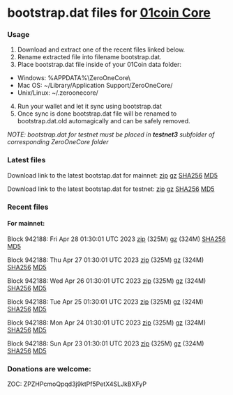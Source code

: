 # bootstrap.dat files for [01coin Core](https://01coin.io)

### Usage

1. Download and extract one of the recent files linked below.
2. Rename extracted file into filename bootstrap.dat.
3. Place bootstrap.dat file inside of your 01Coin data folder:
 - Windows: %APPDATA%\ZeroOneCore\
 - Mac OS: ~/Library/Application Support/ZeroOneCore/
 - Unix/Linux: ~/.zeroonecore/
4. Run your wallet and let it sync using bootstrap.dat
5. Once sync is done bootstrap.dat file will be renamed to bootstrap.dat.old automagically and can be safely removed.

_NOTE: bootstrap.dat for testnet must be placed in **testnet3** subfolder of corresponding ZeroOneCore folder_

### Latest files
Download link to the latest bootstap.dat for mainnet: [zip](https://files.01coin.io/mainnet/bootstrap.dat.zip) [gz](https://files.01coin.io/mainnet/bootstrap.dat.tar.gz) [SHA256](https://files.01coin.io/mainnet/sha256.txt) [MD5](https://files.01coin.io/mainnet/md5.txt)

Download link to the latest bootstap.dat for testnet: [zip](https://files.01coin.io/testnet/bootstrap.dat.zip) [gz](https://files.01coin.io/testnet/bootstrap.dat.tar.gz) [SHA256](https://files.01coin.io/testnet/sha256.txt) [MD5](https://files.01coin.io/testnet/md5.txt)

### Recent files

#### For mainnet:

Block 942188: Fri Apr 28 01:30:01 UTC 2023 [zip](https://files.01coin.io/mainnet/2023-04-28/bootstrap.dat.zip) (325M) [gz](https://files.01coin.io/mainnet/2023-04-28/bootstrap.dat.tar.gz) (324M) [SHA256](https://files.01coin.io/mainnet/2023-04-28/sha256.txt) [MD5](https://files.01coin.io/mainnet/2023-04-28/md5.txt)

Block 942188: Thu Apr 27 01:30:01 UTC 2023 [zip](https://files.01coin.io/mainnet/2023-04-27/bootstrap.dat.zip) (325M) [gz](https://files.01coin.io/mainnet/2023-04-27/bootstrap.dat.tar.gz) (324M) [SHA256](https://files.01coin.io/mainnet/2023-04-27/sha256.txt) [MD5](https://files.01coin.io/mainnet/2023-04-27/md5.txt)

Block 942188: Wed Apr 26 01:30:01 UTC 2023 [zip](https://files.01coin.io/mainnet/2023-04-26/bootstrap.dat.zip) (325M) [gz](https://files.01coin.io/mainnet/2023-04-26/bootstrap.dat.tar.gz) (324M) [SHA256](https://files.01coin.io/mainnet/2023-04-26/sha256.txt) [MD5](https://files.01coin.io/mainnet/2023-04-26/md5.txt)

Block 942188: Tue Apr 25 01:30:01 UTC 2023 [zip](https://files.01coin.io/mainnet/2023-04-25/bootstrap.dat.zip) (325M) [gz](https://files.01coin.io/mainnet/2023-04-25/bootstrap.dat.tar.gz) (324M) [SHA256](https://files.01coin.io/mainnet/2023-04-25/sha256.txt) [MD5](https://files.01coin.io/mainnet/2023-04-25/md5.txt)

Block 942188: Mon Apr 24 01:30:01 UTC 2023 [zip](https://files.01coin.io/mainnet/2023-04-24/bootstrap.dat.zip) (325M) [gz](https://files.01coin.io/mainnet/2023-04-24/bootstrap.dat.tar.gz) (324M) [SHA256](https://files.01coin.io/mainnet/2023-04-24/sha256.txt) [MD5](https://files.01coin.io/mainnet/2023-04-24/md5.txt)

Block 942188: Sun Apr 23 01:30:01 UTC 2023 [zip](https://files.01coin.io/mainnet/2023-04-23/bootstrap.dat.zip) (325M) [gz](https://files.01coin.io/mainnet/2023-04-23/bootstrap.dat.tar.gz) (324M) [SHA256](https://files.01coin.io/mainnet/2023-04-23/sha256.txt) [MD5](https://files.01coin.io/mainnet/2023-04-23/md5.txt)


### Donations are welcome:

ZOC: ZPZHPcmoQpqd3j9ktPf5PetX4SLJkBXFyP
